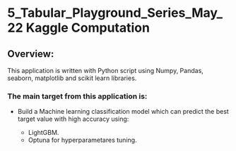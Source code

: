 # 5_Tabular_Playground_Series_May_22 Kaggle Computation


## Overview:

This application is written with Python script using Numpy, Pandas, seaborn, matplotlib  and scikit learn libraries.


### The main target from this application is:

*  Build a Machine learning classification model which can predict the best target value with high accuracy using:

    - LightGBM.
    - Optuna for hyperparametares tuning.
